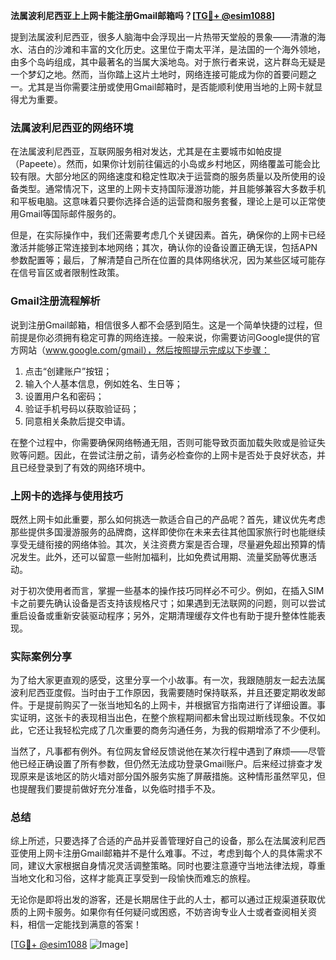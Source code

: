 **法属波利尼西亚上上网卡能注册Gmail邮箱吗？[[TG💪+ @esim1088](https://t.me/s/esim1088)]**

提到法属波利尼西亚，很多人脑海中会浮现出一片热带天堂般的景象——清澈的海水、洁白的沙滩和丰富的文化历史。这里位于南太平洋，是法国的一个海外领地，由多个岛屿组成，其中最著名的当属大溪地岛。对于旅行者来说，这片群岛无疑是一个梦幻之地。然而，当你踏上这片土地时，网络连接可能成为你的首要问题之一。尤其是当你需要注册或使用Gmail邮箱时，是否能顺利使用当地的上网卡就显得尤为重要。

### 法属波利尼西亚的网络环境

在法属波利尼西亚，互联网服务相对发达，尤其是在主要城市如帕皮提（Papeete）。然而，如果你计划前往偏远的小岛或乡村地区，网络覆盖可能会比较有限。大部分地区的网络速度和稳定性取决于运营商的服务质量以及所使用的设备类型。通常情况下，这里的上网卡支持国际漫游功能，并且能够兼容大多数手机和平板电脑。这意味着只要你选择合适的运营商和服务套餐，理论上是可以正常使用Gmail等国际邮件服务的。

但是，在实际操作中，我们还需要考虑几个关键因素。首先，确保你的上网卡已经激活并能够正常连接到本地网络；其次，确认你的设备设置正确无误，包括APN参数配置等；最后，了解清楚自己所在位置的具体网络状况，因为某些区域可能存在信号盲区或者限制性政策。

### Gmail注册流程解析

说到注册Gmail邮箱，相信很多人都不会感到陌生。这是一个简单快捷的过程，但前提是你必须拥有稳定可靠的网络连接。一般来说，你需要访问Google提供的官方网站（www.google.com/gmail），然后按照提示完成以下步骤：

1. 点击“创建账户”按钮；
2. 输入个人基本信息，例如姓名、生日等；
3. 设置用户名和密码；
4. 验证手机号码以获取验证码；
5. 同意相关条款后提交申请。

在整个过程中，你需要确保网络畅通无阻，否则可能导致页面加载失败或是验证失败等问题。因此，在尝试注册之前，请务必检查你的上网卡是否处于良好状态，并且已经登录到了有效的网络环境中。

### 上网卡的选择与使用技巧

既然上网卡如此重要，那么如何挑选一款适合自己的产品呢？首先，建议优先考虑那些提供多国漫游服务的品牌商，这样即使你在未来去往其他国家旅行时也能继续享受无缝衔接的网络体验。其次，关注资费方案是否合理，尽量避免超出预算的情况发生。此外，还可以留意一些附加福利，比如免费试用期、流量奖励等优惠活动。

对于初次使用者而言，掌握一些基本的操作技巧同样必不可少。例如，在插入SIM卡之前要先确认设备是否支持该规格尺寸；如果遇到无法联网的问题，则可以尝试重启设备或重新安装驱动程序；另外，定期清理缓存文件也有助于提升整体性能表现。

### 实际案例分享

为了给大家更直观的感受，这里分享一个小故事。有一次，我跟随朋友一起去法属波利尼西亚度假。当时由于工作原因，我需要随时保持联系，并且还要定期收发邮件。于是提前购买了一张当地知名的上网卡，并根据官方指南进行了详细设置。事实证明，这张卡的表现相当出色，在整个旅程期间都未曾出现过断线现象。不仅如此，它还让我轻松完成了几次重要的商务沟通任务，为我的假期增添了不少便利。

当然了，凡事都有例外。有位网友曾经反馈说他在某次行程中遇到了麻烦——尽管他已经正确设置了所有参数，但仍然无法成功登录Gmail账户。后来经过排查才发现原来是该地区的防火墙对部分国外服务实施了屏蔽措施。这种情形虽然罕见，但也提醒我们要提前做好充分准备，以免临时措手不及。

### 总结

综上所述，只要选择了合适的产品并妥善管理好自己的设备，那么在法属波利尼西亚使用上网卡注册Gmail邮箱并不是什么难事。不过，考虑到每个人的具体需求不同，建议大家根据自身情况灵活调整策略。同时也要注意遵守当地法律法规，尊重当地文化和习俗，这样才能真正享受到一段愉快而难忘的旅程。

无论你是即将出发的游客，还是长期居住于此的人士，都可以通过正规渠道获取优质的上网卡服务。如果你有任何疑问或困惑，不妨咨询专业人士或者查阅相关资料，相信一定能找到满意的答案！

[[TG💪+ @esim1088](https://t.me/s/esim1088) ![Image](https://i.postimg.cc/4NQfJmqS/Snipaste-2025-05-13-00-14-12.png)]